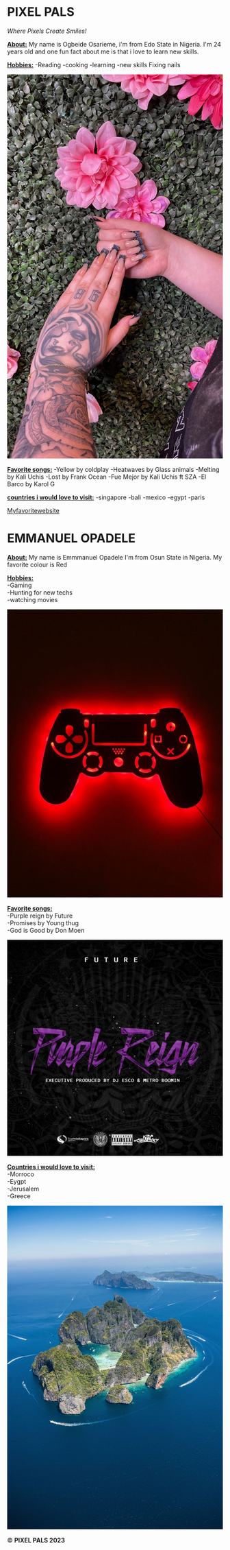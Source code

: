 # PIXEL PALS

*Where Pixels Create Smiles!*


 <u>**About:**</U>
  My name is Ogbeide Osarieme, i'm from Edo State in Nigeria. I'm 24 years old and one fun fact about me is that i love to learn new skills.

 <U>**Hobbies:**</U> 
 -Reading 
 -cooking 
 -learning 
 -new skills Fixing nails

![medium length black gradient nail with 3d design](images/black_nails.JPG)
 
 <U>**Favorite songs:**</U>
 -Yellow by coldplay 
 -Heatwaves by Glass animals 
 -Melting by Kali Uchis 
 -Lost by Frank Ocean 
 -Fue Mejor by Kali Uchis ft SZA 
 -El Barco by Karol G


<U>**countries i would love to visit:**</U>
-singapore
-bali
-mexico
-egypt
-paris


[Myfavoritewebsite](http://www.kiarasky.com/)
 <br>



# EMMANUEL OPADELE

 <u>**About:**</u> 
 My name is Emmmanuel Opadele
 I'm from Osun State in Nigeria. 
 My favorite colour is Red

 <u>**Hobbies:**</u><br> -Gaming <br>-Hunting for new techs <br>-watching movies<br>

 ![neon red light gamepad](images/gamepad.jpeg)

 <u>**Favorite songs:**</u> <br>-Purple reign by Future <br>-Promises by Young thug <br>-God is Good by Don Moen<br>

 ![image of song by future](images/PurpleFuture.jpeg)

 <u>**Countries i would love to visit:**</u> <br>-Morroco<br>-Eygpt  <br>-Jerusalem<br>-Greece<br>

![a beautiful island](images/SmallBeach.jpeg)



&copy; **PIXEL PALS 2023**
 